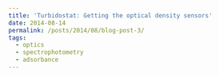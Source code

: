 ```yaml
---
title: 'Turbidostat: Getting the optical density sensors'
date: 2014-08-14
permalink: /posts/2014/08/blog-post-3/
tags:
  - optics
  - spectrophotometry
  - adsorbance
---
```


